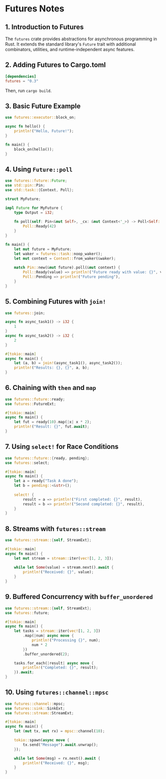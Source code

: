 # Futures Notes

## 1. Introduction to Futures

The `futures` crate provides abstractions for asynchronous programming in Rust. It extends the standard library's `Future` trait with additional combinators, utilities, and runtime-independent async features.

## 2. Adding Futures to Cargo.toml

```toml
[dependencies]
futures = "0.3"
```

Then, run `cargo build`.

## 3. Basic Future Example

```rust
use futures::executor::block_on;

async fn hello() {
    println!("Hello, Future!");
}

fn main() {
    block_on(hello());
}
```

## 4. Using `Future::poll`

```rust
use futures::future::Future;
use std::pin::Pin;
use std::task::{Context, Poll};

struct MyFuture;

impl Future for MyFuture {
    type Output = i32;
    
    fn poll(self: Pin<&mut Self>, _cx: &mut Context<'_>) -> Poll<Self::Output> {
        Poll::Ready(42)
    }
}

fn main() {
    let mut future = MyFuture;
    let waker = futures::task::noop_waker();
    let mut context = Context::from_waker(&waker);
    
    match Pin::new(&mut future).poll(&mut context) {
        Poll::Ready(value) => println!("Future ready with value: {}", value),
        Poll::Pending => println!("Future pending"),
    }
}
```

## 5. Combining Futures with `join!`

```rust
use futures::join;

async fn async_task1() -> i32 {
    1
}
async fn async_task2() -> i32 {
    2
}

#[tokio::main]
async fn main() {
    let (a, b) = join!(async_task1(), async_task2());
    println!("Results: {}, {}", a, b);
}
```

## 6. Chaining with `then` and `map`

```rust
use futures::future::ready;
use futures::FutureExt;

#[tokio::main]
async fn main() {
    let fut = ready(10).map(|x| x * 2);
    println!("Result: {}", fut.await);
}
```

## 7. Using `select!` for Race Conditions

```rust
use futures::future::{ready, pending};
use futures::select;

#[tokio::main]
async fn main() {
    let a = ready("Task A done");
    let b = pending::<&str>();
    
    select! {
        result = a => println!("First completed: {}", result),
        result = b => println!("Second completed: {}", result),
    }
}
```

## 8. Streams with `futures::stream`

```rust
use futures::stream::{self, StreamExt};

#[tokio::main]
async fn main() {
    let mut stream = stream::iter(vec![1, 2, 3]);
    
    while let Some(value) = stream.next().await {
        println!("Received: {}", value);
    }
}
```

## 9. Buffered Concurrency with `buffer_unordered`

```rust
use futures::stream::{self, StreamExt};
use futures::future;

#[tokio::main]
async fn main() {
    let tasks = stream::iter(vec![1, 2, 3])
        .map(|num| async move {
            println!("Processing {}", num);
            num * 2
        })
        .buffer_unordered(2);

    tasks.for_each(|result| async move {
        println!("Completed: {}", result);
    }).await;
}
```

## 10. Using `futures::channel::mpsc`

```rust
use futures::channel::mpsc;
use futures::sink::SinkExt;
use futures::stream::StreamExt;

#[tokio::main]
async fn main() {
    let (mut tx, mut rx) = mpsc::channel(10);

    tokio::spawn(async move {
        tx.send("Message").await.unwrap();
    });

    while let Some(msg) = rx.next().await {
        println!("Received: {}", msg);
    }
}
```
